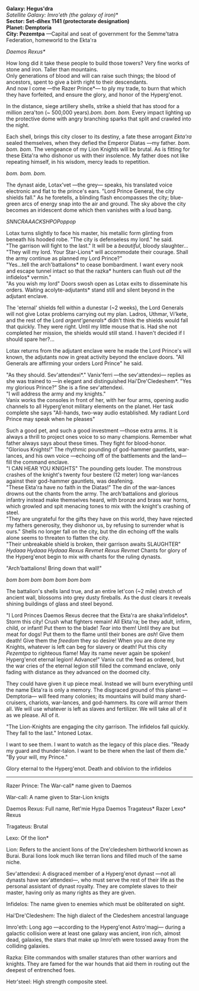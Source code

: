 **Galaxy: Hegus'dra**<br>
**Satellite Galaxy: Imro'eth* (the galaxy of iron)**<br>
**Sector: Set-dihex 1141 (protectorate designation)**<br>
**Planet: Demptoria**<br>
**City: Pezemtpa** —Capital and seat of government for the Semme'tatra Federation, homeworld to the Ekta'ra<br>

_Daemos Rexus*_

How long did it take these people to build those towers? Very fine works of stone and iron. Taller than mountains.<br>
Only generations of blood and will can raise such things; the blood of ancestors, spent to give a birth right to their descendants.<br>
And now I come —the Razer Prince*— to ply my trade, to burn that which they have forfeited, and ensure the glory, and honor of the Hyperg'enot.

In the distance, siege artillery shells, strike a shield that has stood for a million zera'ton (~ 500,000 years)._bom. bom. bom._ Every impact lighting up the protective dome with angry branching sparks that split and crawled into the night.<br>

Each shell, brings this city closer to its destiny, a fate these arrogant _Ekta'ra_ sealed themselves, when they defied the Emperor Diatas —my father. _bom. bom. bom._ The vengeance of my Lion Knights will be brutal. As is fitting for these Ekta'ra who dishonor us with their insolence. My father does not like repeating himself, in his wisdom, mercy leads to repetition.

_bom. bom. bom._

The dynast aide, Lotax'vet —the grey— speaks, his translated voice electronic and flat to the prince's ears. "Lord Prince General, the city shields fall." As he foretells, a blinding flash encompasses the city; blue-green arcs of energy snap into the air and ground. The sky above the city becomes an iridescent dome which then vanishes with a loud bang.

_SNNCRAAACKSHPOPoppop_

Lotax turns slightly to face his master, his metallic form glinting from beneath his hooded robe. "The city is defenseless my lord." he said.<br>
"The garrison will fight to the last." It will be a _beautiful_, bloody slaughter...<br>
"They will my lord. Your Star-Lions* will accommodate their courage. Shall the army continue as planned my Lord Prince?"<br>
"Yes...tell the arch'battalions* to cease bombardment. I want every nook and escape tunnel intact so that the razka* hunters can flush out _all_ the infidelos* vermin."<br>
"As you wish my lord" Doors swosh open as Lotax exits to disseminate his orders. Waiting acolyte-adjutants* stand still and silent beyond in the adjutant enclave.<br>

The 'eternal' shields fell within a dunestar (~2 weeks), the Lord Generals will not give Lotax problems carrying out my plan. Ladros, Uthmar, Vi'kete, and the rest of the Lord _argent'generals*_ didn't think the shields would fall that quickly. They were right. Until my little mouse that is. Had she not completed her mission, the shields would still stand. I haven't decided if I should spare her?...

Lotax returns from the adjutant enclave were he made the Lord Prince's will known, the adjutants now in great activity beyond the enclave doors. "All Generals are affirming your orders Lord Prince" he said.

"As they should. Sev'attendexi*." Vanix'ferri —the sev'attendexi— replies as she was trained to —in elegant and distinguished Hai'Dre'Cledeshem*. "Yes my glorious Prince?" She is a fine sev'attendexi.<br>
"I will address the army and my knights."<br>
Vanix works the consoles in front of her, with her four arms, opening audio channels to all Hyperg'enot military elements on the planet. Her task complete she says "All-hands, two-way audio established. My radiant Lord Prince may speak when he pleases"<br>

Such a good pet, and such a good investment —those extra arms. It is always a thrill to project ones voice to so many champions. Remember what father always says about these times. They fight for blood-honor.<br>
"Glorious Knights!" The rhythmic pounding of god-hammer gauntlets, war-lances, and his own voice —echoing off of the battlements and the land— fill the command enclave.<br>
"I CAN HEAR YOU KNIGHTS" The pounding gets louder. The monstrous crashes of the knight's twenty four bestere (12 meter) long war-lances against their god-hammer gauntlets, was deafening.<br>
"These Ekta'ra have no faith in the Diatas!" The din of the war-lances drowns out the chants from the army. The arch'battalions and glorious infantry instead make themselves heard, with bronze and brass war horns, which growled and spit menacing tones to mix with the knight's crashing of steel.<br>
"They are ungrateful for the gifts they have on this world, they have rejected my fathers generosity, they dishonor us, by refusing to surrender what is ours." Shells no longer fall on the city, but the din echoing off the walls alone seems to threaten to flatten the city.<br>
"Their unbreakable shield is broken, their garrison awaits SLAUGHTER" _Hydaaa Hydaaa Hydaaa_ _Rexus Revmet Rexus Revmet_ Chants for glory of the Hyperg'enot begin to mix with chants for the ruling dynasts.<br>

"Arch'battalions! Bring down that wall!"

_bom bom bom bom bom bom bom_

The battalion's shells land true, and an entire let'con (~2 mile) stretch of ancient wall, blossoms into grey dusty fireballs. As the dust clears it reveals shining buildings of glass and steel beyond.

"I Lord Princes Daemos Rexus decree that the Ekta'ra are shaka'infidelos*. Storm this city! Crush what fighters remain! All Ekta'ra; be they adult, infirm, child, or infant! Put them to the blade! _Tear_ into them! Until they are but meat for dogs! Put them to the flame until their bones are _ash_! Give them death! Give them the _freedom_ they so desire! When you are done my Knights, whatever is left can beg for slavery or death! Put this city _Pezemtpa_ to righteous flame! May its name never again be spoken! Hyperg'enot eternal legion! Advance!" Vanix cut the feed as ordered, but the war cries of the eternal legion still filled the command enclave, only fading with distance as they advanced on the doomed city.

They could have given it up piece meal. Instead we will burn everything until the name Ekta'ra is only a memory. The disgraced ground of this planet —Demptoria— will feed many colonies; its mountains will build many shard-cruisers, chariots, war-lances, and god-hammers. Its core will armor them all. We will use whatever is left as slaves and fertilizer. We will take all of it as we please. All of it.

"The Lion-Knights are engaging the city garrison. The infidelos fall quickly. They fall to the last." Intoned Lotax.

I want to see them. I want to watch as the legacy of this place dies. "Ready my guard and thunder-talon. I want to be there when the last of them die."
"By your will, my Prince."

Glory eternal to the Hyperg'enot. Death and oblivion to the infidelos

----------------------

Razer Prince: The War-call* name given to Daemos

War-call: A name given to Star-Lion knigts

Daemos Rexus: Full name, Ret'mie Hypa Daemos Tragateus* Razer Lexo* Rexus

Tragateus: Brutal

Lexo: Of the lion*

Lion: Refers to the ancient lions of the Dre'cledeshem birthworld known as Burai. Burai lions look much like terran lions and filled much of the same niche.

Sev'attendexi: A disgraced member of a Hyperg'enot dynast —not all dynasts have sev'attendexi—, who must serve the rest of their life as the personal assistant of dynast royalty. They are complete slaves to their master, having only as many rights as they are given.

Infidelos: The name given to enemies which must be obliterated on sight.

Hai'Dre'Cledeshem: The high dialect of the Cledeshem ancestral language

Imro'eth: Long ago —according to the Hyperg'enot Astro'magi— during a galactic collision were at least one galaxy was ancient, iron rich, almost dead, galaxies, the stars that make up Imro'eth were tossed away from the colliding galaxies.

Razka: Elite commandos with smaller statures than other warriors and knights. They are famed for the war hounds that aid them in routing out the deepest of entrenched foes.

Hetr'steel: High strength composite steel.
